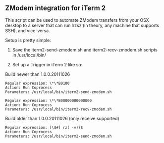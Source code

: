 ZModem integration for iTerm 2
------------------------------

This script can be used to automate ZModem transfers from your OSX desktop to a server that can run lrzsz (in theory, any machine 
that supports SSH), and vice-versa.

Setup is pretty simple:

1) Save the iterm2-send-zmodem.sh and iterm2-recv-zmodem.sh scripts in /usr/local/bin/

2) Set up a Trigger in iTerm 2 like so:

Build newer than 1.0.0.20111026

    Regular expression: \*\*B0100
    Action: Run Coprocess
    Parameters: /usr/local/bin/iterm2-send-zmodem.sh

    Regular expression: \*\*B00000000000000
    Action: Run Coprocess
    Parameters: /usr/local/bin/iterm2-recv-zmodem.sh

Build older than 1.0.0.20111026 (only receive supported)

    Regular expression: [\$#] rz( -v)?$
    Action: Run Coprocess
    Parameters: /usr/local/bin/iterm2-send-zmodem.sh

